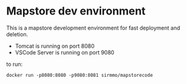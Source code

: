# Mapstore dev environment

This is a mapstore development environment for fast deployment and deletion.

* Tomcat is running on port 8080
* VSCode Server is running on port 9080

to run:

    docker run -p8080:8080 -p9080:8081 sirmmo/mapstorecode

    
